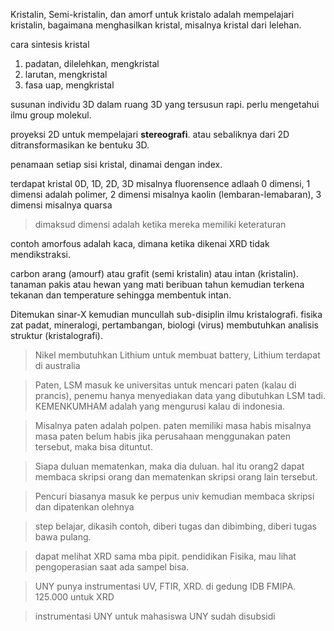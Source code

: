 Kristalin, Semi-kristalin, dan amorf
untuk kristalo adalah mempelajari kristalin, bagaimana menghasilkan kristal, misalnya kristal dari lelehan.

cara sintesis kristal
1. padatan, dilelehkan, mengkristal
2. larutan, mengkristal
3. fasa uap, mengkristal

susunan individu 3D dalam ruang 3D yang tersusun rapi. perlu mengetahui ilmu group molekul. 

proyeksi 2D untuk mempelajari **stereografi**. atau sebaliknya dari 2D ditransformasikan ke bentuku 3D.

penamaan setiap sisi kristal, dinamai dengan index. 

terdapat kristal 0D, 1D, 2D, 3D
misalnya fluorensence adlaah 0 dimensi, 1 dimensi adalah polimer, 2 dimensi misalnya kaolin (lembaran-lemabaran), 3 dimensi misalnya quarsa

> dimaksud dimensi adalah ketika mereka memiliki keteraturan

contoh amorfous adalah kaca, dimana ketika dikenai XRD tidak mendikstraksi. 

carbon arang (amourf) atau grafit (semi kristalin) atau intan (kristalin). tanaman pakis atau hewan yang mati beribuan tahun kemudian terkena tekanan dan temperature sehingga membentuk intan. 

Ditemukan sinar-X kemudian muncullah sub-disiplin ilmu kristalografi. fisika zat padat, mineralogi, pertambangan, biologi (virus) membutuhkan analisis struktur (kristalografi). 

> Nikel membutuhkan Lithium untuk membuat battery, Lithium terdapat di australia

> Paten, LSM masuk ke universitas untuk mencari paten (kalau di prancis), penemu hanya menyediakan data yang dibutuhkan LSM tadi. KEMENKUMHAM adalah yang mengurusi kalau di indonesia. 

> Misalnya paten adalah polpen. paten memiliki masa habis misalnya masa paten belum habis jika perusahaan menggunakan paten tersebut, maka bisa dituntut. 

> Siapa duluan mematenkan, maka dia duluan. hal itu orang2 dapat membaca skripsi orang dan mematenkan skripsi orang lain tersebut. 

> Pencuri biasanya masuk ke perpus univ kemudian membaca skripsi dan dipatenkan olehnya

> step belajar, dikasih contoh, diberi tugas dan dibimbing, diberi tugas bawa pulang. 

> dapat melihat XRD sama mba pipit. pendidikan Fisika, mau lihat pengoperasian saat ada sampel bisa.

> UNY punya instrumentasi UV, FTIR, XRD. di gedung IDB FMIPA. 125.000 untuk XRD

> instrumentasi UNY untuk mahasiswa UNY sudah disubsidi

